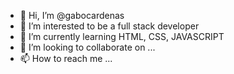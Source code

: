 - 👋 Hi, I’m @gabocardenas
- 👀 I’m interested to be a full stack developer
- 🌱 I’m currently learning HTML, CSS, JAVASCRIPT
- 💞️ I’m looking to collaborate on ...
- 📫 How to reach me ...

<!---
gabocardenas/gabocardenas is a ✨ special ✨ repository because its `README.md` (this file) appears on your GitHub profile.
You can click the Preview link to take a look at your changes.
--->
